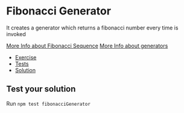 # Fibonacci Generator

It creates a generator which returns a fibonacci number every time is invoked

[More Info about Fibonacci Sequence](https://en.wikipedia.org/wiki/Fibonacci_sequence)
[More Info about generators](https://developer.mozilla.org/en-US/docs/Web/JavaScript/Reference/Global_Objects/Generator)

-   [Exercise](./fibonacciGenerator.js)
-   [Tests](./fibonacciGenerator.spec.js)
-   [Solution](./solution/fibonacciGenerator.js)

## Test your solution

Run `npm test fibonacciGenerator`

